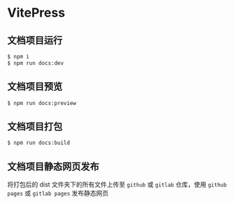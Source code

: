 # VitePress

## 文档项目运行

```sh
$ npm i
$ npm run docs:dev
```

## 文档项目预览

```sh
$ npm run docs:preview
```

## 文档项目打包

```sh
$ npm run docs:build
```

## 文档项目静态网页发布

将打包后的 dist 文件夹下的所有文件上传至 `github` 或 `gitlab` 仓库，使用 `github pages` 或 `gitlab pages` 发布静态网页
